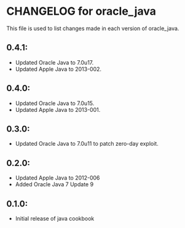 # CHANGELOG for oracle_java

This file is used to list changes made in each version of oracle_java.

## 0.4.1:

* Updated Oracle Java to 7.0u17.
* Updated Apple Java to 2013-002.

## 0.4.0:

* Updated Oracle Java to 7.0u15.
* Updated Apple Java to 2013-001.

## 0.3.0: 

* Updated Oracle Java to 7.0u11 to patch zero-day exploit.

## 0.2.0:

* Updated Apple Java to 2012-006
* Added Oracle Java 7 Update 9

## 0.1.0:

* Initial release of java cookbook